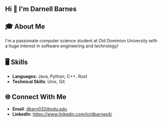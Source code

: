 ## Hi 👋 I'm Darnell Barnes

## 🎓 About Me 
I'm a passionate computer science student at Old Dominion University with a huge interest in software engineering and technology!

## 🖥 Skills
- **Languages**: Java, Python, C++, Rust
- **Technical Skills**: Unix, Git

## 🌐 Connect With Me
- **Email**: dbarn032@odu.edu
- **LinkedIn**: https://www.linkedin.com/in/dbarnes4/
